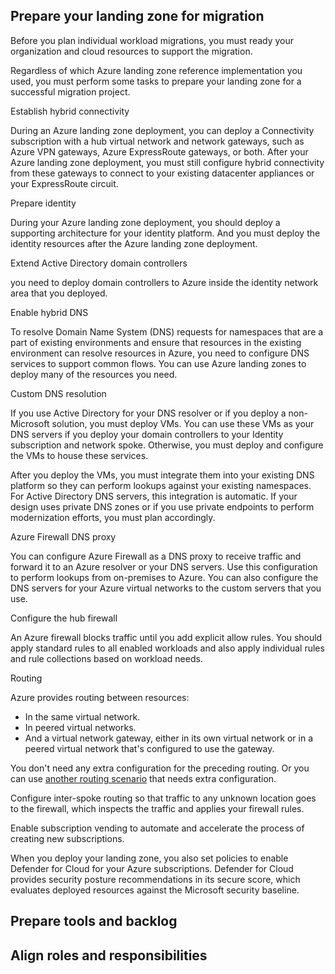 ## Prepare your landing zone for migration

Before you plan individual workload migrations, you must ready your organization and cloud resources to support the migration. 

Regardless of which Azure landing zone reference implementation you used, you must perform some tasks to prepare your landing zone for a successful migration project.

Establish hybrid connectivity

During an Azure landing zone deployment, you can deploy a Connectivity subscription with a hub virtual network and network gateways, such as Azure VPN gateways, Azure ExpressRoute gateways, or both. After your Azure landing zone deployment, you must still configure hybrid connectivity from these gateways to connect to your existing datacenter appliances or your ExpressRoute circuit.

Prepare identity

During your Azure landing zone deployment, you should deploy a supporting architecture for your identity platform. And you must deploy the identity resources after the Azure landing zone deployment.

Extend Active Directory domain controllers

you need to deploy domain controllers to Azure inside the identity network area that you deployed. 

Enable hybrid DNS

To resolve Domain Name System (DNS) requests for namespaces that are a part of existing environments and ensure that resources in the existing environment can resolve resources in Azure, you need to configure DNS services to support common flows. You can use Azure landing zones to deploy many of the resources you need.

Custom DNS resolution

If you use Active Directory for your DNS resolver or if you deploy a non-Microsoft solution, you must deploy VMs. You can use these VMs as your DNS servers if you deploy your domain controllers to your Identity subscription and network spoke. Otherwise, you must deploy and configure the VMs to house these services.

After you deploy the VMs, you must integrate them into your existing DNS platform so they can perform lookups against your existing namespaces. For Active Directory DNS servers, this integration is automatic. If your design uses private DNS zones or if you use private endpoints to perform modernization efforts, you must plan accordingly.

Azure Firewall DNS proxy

You can configure Azure Firewall as a DNS proxy to receive traffic and forward it to an Azure resolver or your DNS servers. Use this configuration to perform lookups from on-premises to Azure. You can also configure the DNS servers for your Azure virtual networks to the custom servers that you use.

Configure the hub firewall

An Azure firewall blocks traffic until you add explicit allow rules. You should apply standard rules to all enabled workloads and also apply individual rules and rule collections based on workload needs. 

Routing

Azure provides routing between resources:

- In the same virtual network.
- In peered virtual networks.
- And a virtual network gateway, either in its own virtual network or in a peered virtual network that's configured to use the gateway.

You don't need any extra configuration for the preceding routing. Or you can use [another routing scenario](/azure/virtual-network/virtual-networks-udr-overview#custom-routes) that needs extra configuration. 

Configure inter-spoke routing so that traffic to any unknown location goes to the firewall, which inspects the traffic and applies your firewall rules.

Enable subscription vending to automate and accelerate the process of creating new subscriptions.

When you deploy your landing zone, you also set policies to enable Defender for Cloud for your Azure subscriptions. Defender for Cloud provides security posture recommendations in its secure score, which evaluates deployed resources against the Microsoft security baseline.

## Prepare tools and backlog

## Align roles and responsibilities
